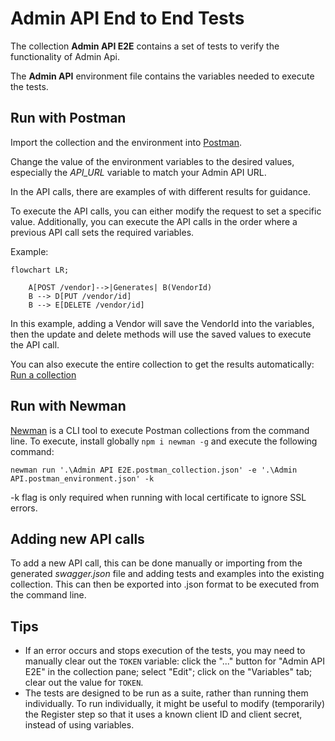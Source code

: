 # Admin API End to End Tests

The collection **Admin API E2E** contains a set of tests to verify the
functionality of Admin Api.

The **Admin API** environment file contains the variables needed to execute the
tests.

## Run with Postman

Import the collection and the environment into
[Postman](https://learning.postman.com/docs/getting-started/importing-and-exporting-data/). 

Change the value of the environment variables to the desired values, especially
the *API_URL* variable to match your Admin API URL.

In the API calls, there are examples of with different results for guidance.

To execute the API calls, you can either modify the request to set a specific
value. Additionally, you can execute the API calls in the order where a previous
API call sets the required variables.

Example:

```mermaid
flowchart LR;
    
    A[POST /vendor]-->|Generates| B(VendorId)
    B --> D[PUT /vendor/id]
    B --> E[DELETE /vendor/id]
```

In this example, adding a Vendor will save the VendorId into the variables, then
the update and delete methods will use the saved values to execute the API call.

You can also execute the entire collection to get the results automatically:
[Run a
collection](https://learning.postman.com/docs/running-collections/intro-to-collection-runs/)

## Run with Newman

[Newman](https://learning.postman.com/docs/running-collections/using-newman-cli/command-line-integration-with-newman/)
is a CLI tool to execute Postman collections from the command line. To execute,
install globally ```npm i newman -g``` and execute the following command:

```shell
newman run '.\Admin API E2E.postman_collection.json' -e '.\Admin API.postman_environment.json' -k
```

-k flag is only required when running with local certificate to ignore SSL
errors.

## Adding new API calls

To add a new API call, this can be done manually or importing from the generated
*swagger.json* file and adding tests and examples into the existing collection.
This can then be exported into .json format to be executed from the command
line.

## Tips

* If an error occurs and stops execution of the tests, you may need to manually
  clear out the `TOKEN` variable: click the "..." button for "Admin API E2E" in
  the collection pane; select "Edit"; click on the "Variables" tab; clear out
  the value for `TOKEN`.
* The tests are designed to be run as a suite, rather than running them
  individually. To run individually, it might be useful to modify (temporarily)
  the Register step so that it uses a known client ID and client secret, instead
  of using variables.
